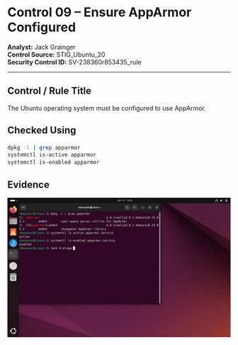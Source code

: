 # Control 09 – Ensure AppArmor Configured

**Analyst:** Jack Grainger  
**Control Source:** STIG_Ubuntu_20  
**Security Control ID:** SV-238360r853435_rule  

---

## Control / Rule Title
The Ubuntu operating system must be configured to use AppArmor.

## Checked Using
```bash
dpkg -l | grep apparmor
systemctl is-active apparmor
systemctl is-enabled apparmor
```
## Evidence
![AppArmor](../docs/screenshots/SITG_Ubuntu_4.0.png)
